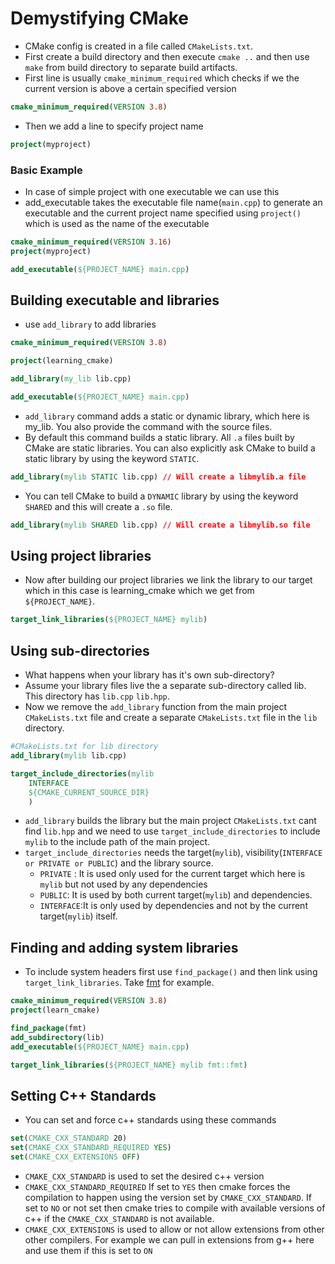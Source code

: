 # Demystifying CMake

- CMake config is created in a file called `CMakeLists.txt`.
- First create a build directory and then execute `cmake ..` and then use `make`  from build directory to separate build artifacts.
- First line is usually `cmake_minimum_required` which checks if we the current version is above a certain specified version
```cmake
cmake_minimum_required(VERSION 3.8)
```
- Then we add a line to specify project name
```cmake
project(myproject)
```

### Basic Example
- In case of simple project with one executable we can use this
- add_executable takes the executable file name(`main.cpp`) to generate an executable and the current project name specified using `project()` which is used as the name of the executable
```cmake
cmake_minimum_required(VERSION 3.16)
project(myproject)

add_executable(${PROJECT_NAME} main.cpp)
```

## Building executable and libraries
- use `add_library` to add libraries
```cmake
cmake_minimum_required(VERSION 3.8)

project(learning_cmake)

add_library(my_lib lib.cpp)

add_executable(${PROJECT_NAME} main.cpp)
```
- `add_library` command adds a static or dynamic library, which here is my_lib. You also provide the command with the source files.
- By default this command builds a static library. All `.a` files built by CMake are static libraries. You can also explicitly ask CMake to build a static library by using the keyword `STATIC`.
```cmake
add_library(mylib STATIC lib.cpp) // Will create a libmylib.a file
```
- You can tell CMake to build a `DYNAMIC` library by using the keyword `SHARED` and this will create a `.so` file.
```cmake
add_library(mylib SHARED lib.cpp) // Will create a libmylib.so file
```

## Using project libraries
- Now after building our project libraries we link the library to our target which in this case is learning_cmake which we get from `${PROJECT_NAME}`.
```cmake
target_link_libraries(${PROJECT_NAME} mylib)
```

## Using sub-directories
- What happens when your library has it's own sub-directory?
- Assume your library files live the a separate sub-directory called lib. This directory has `lib.cpp` `lib.hpp`.
- Now we remove the `add_library` function from the main project `CMakeLists.txt` file and create a separate `CMakeLists.txt` file in the `lib` directory.
```cmake
#CMakeLists.txt for lib directory
add_library(mylib lib.cpp)

target_include_directories(mylib
	INTERFACE
	${CMAKE_CURRENT_SOURCE_DIR}
	)
```
- `add_library` builds the library but the main project `CMakeLists.txt` cant find `lib.hpp` and we need to use `target_include_directories` to include `mylib` to the include path of the main project.
- `target_include_directories` needs the target(`mylib`), visibility(`INTERFACE or PRIVATE or PUBLIC`) and the library source.
	- `PRIVATE` : It is used only used for the current target which here is `mylib` but not used by any dependencies
	- `PUBLIC`: It is used by both current target(`mylib`) and dependencies.
	- `INTERFACE`:It is only used by dependencies and not by the current target(`mylib`) itself.
## Finding and adding system libraries
- To include system headers first use `find_package()` and then link using `target_link_libraries`. Take [fmt](https://fmt.dev/11.0/get-started/) for example.
```cmake
cmake_minimum_required(VERSION 3.8)
project(learn_cmake)

find_package(fmt)
add_subdirectory(lib)
add_executable(${PROJECT_NAME} main.cpp)

target_link_libraries(${PROJECT_NAME} mylib fmt::fmt)
```

## Setting C++ Standards
- You can set and force c++ standards using these commands
```cmake
set(CMAKE_CXX_STANDARD 20)
set(CMAKE_CXX_STANDARD_REQUIRED YES)
set(CMAKE_CXX_EXTENSIONS OFF)
```
- `CMAKE_CXX_STANDARD` is used to set the desired c++ version
- `CMAKE_CXX_STANDARD_REQUIRED` If set to `YES` then cmake forces the compilation to happen using the version set by `CMAKE_CXX_STANDARD`. If set to `NO` or not set then cmake tries to compile with available versions of c++ if the `CMAKE_CXX_STANDARD` is not available.
- `CMAKE_CXX_EXTENSIONS` is used to allow or not allow extensions from other other compilers. For example we can pull in extensions from g++ here and use them if this is set to `ON`
